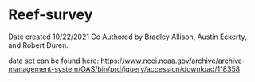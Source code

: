 # Reef-survey
Date created 10/22/2021 
Co Authored by Bradley Allison, Austin Eckerty, and Robert Duren.

data set can be found here: https://www.ncei.noaa.gov/archive/archive-management-system/OAS/bin/prd/jquery/accession/download/118358 
